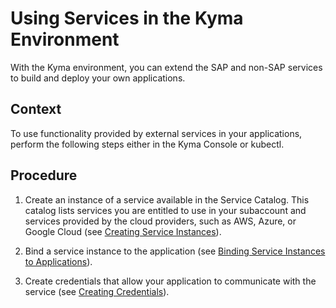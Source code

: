 <!-- loioea4dd81e49254dd482d32e3c20f4477a -->

# Using Services in the Kyma Environment

With the Kyma environment, you can extend the SAP and non-SAP services to build and deploy your own applications.



<a name="loioea4dd81e49254dd482d32e3c20f4477a__context_bwf_5ch_ypb"/>

## Context

To use functionality provided by external services in your applications, perform the following steps either in the Kyma Console or kubectl.



<a name="loioea4dd81e49254dd482d32e3c20f4477a__steps_ayb_vch_ypb"/>

## Procedure

1.  Create an instance of a service available in the Service Catalog. This catalog lists services you are entitled to use in your subaccount and services provided by the cloud providers, such as AWS, Azure, or Google Cloud \(see [Creating Service Instances](creating-service-instances-979735b.md)\).

2.  Bind a service instance to the application \(see [Binding Service Instances to Applications](binding-service-instances-to-applications-d1aa23c.md)\).

3.  Create credentials that allow your application to communicate with the service \(see [Creating Credentials](creating-credentials-945498c.md)\).


